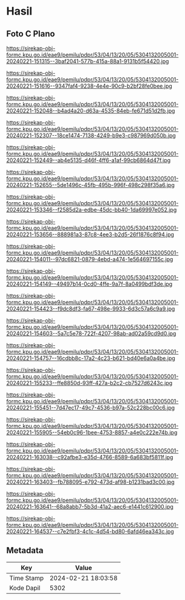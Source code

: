 # Hasil

## Foto C Plano

https://sirekap-obj-formc.kpu.go.id/eae9/pemilu/pdpr/53/04/13/20/05/5304132005001-20240221-151315--3baf2041-577b-415a-88a1-9131b5f54420.jpg

https://sirekap-obj-formc.kpu.go.id/eae9/pemilu/pdpr/53/04/13/20/05/5304132005001-20240221-151616--9347faf4-9238-4e4e-90c9-b2bf28fe0bee.jpg

https://sirekap-obj-formc.kpu.go.id/eae9/pemilu/pdpr/53/04/13/20/05/5304132005001-20240221-152048--b4ad4a20-d63a-4535-84eb-fe671d51d2fb.jpg

https://sirekap-obj-formc.kpu.go.id/eae9/pemilu/pdpr/53/04/13/20/05/5304132005001-20240221-152307--18ce1474-7138-4249-b9e3-c987969d050b.jpg

https://sirekap-obj-formc.kpu.go.id/eae9/pemilu/pdpr/53/04/13/20/05/5304132005001-20240221-152449--ab4e5135-d46f-4ff6-a1af-99cb6864d47f.jpg

https://sirekap-obj-formc.kpu.go.id/eae9/pemilu/pdpr/53/04/13/20/05/5304132005001-20240221-152655--5de1496c-45fb-495b-996f-498c298f35a6.jpg

https://sirekap-obj-formc.kpu.go.id/eae9/pemilu/pdpr/53/04/13/20/05/5304132005001-20240221-153346--f2585d2a-edbe-45dc-bb40-1da69997e052.jpg

https://sirekap-obj-formc.kpu.go.id/eae9/pemilu/pdpr/53/04/13/20/05/5304132005001-20240221-153656--888981a3-87c8-4ee3-b2d5-26f1876c8f94.jpg

https://sirekap-obj-formc.kpu.go.id/eae9/pemilu/pdpr/53/04/13/20/05/5304132005001-20240221-154011--97dc6821-0879-4ebd-a474-1e564697155c.jpg

https://sirekap-obj-formc.kpu.go.id/eae9/pemilu/pdpr/53/04/13/20/05/5304132005001-20240221-154149--49497b14-0cd0-4ffe-9a7f-8a0499bdf3de.jpg

https://sirekap-obj-formc.kpu.go.id/eae9/pemilu/pdpr/53/04/13/20/05/5304132005001-20240221-154423--f9dc8df3-fa67-498e-9933-6d3c57a6c9a9.jpg

https://sirekap-obj-formc.kpu.go.id/eae9/pemilu/pdpr/53/04/13/20/05/5304132005001-20240221-154603--5a7c5e78-722f-4207-98ab-ad02a59cd9d0.jpg

https://sirekap-obj-formc.kpu.go.id/eae9/pemilu/pdpr/53/04/13/20/05/5304132005001-20240221-154757--16cdbb8c-17a2-4c23-b621-bd40e6a0a4be.jpg

https://sirekap-obj-formc.kpu.go.id/eae9/pemilu/pdpr/53/04/13/20/05/5304132005001-20240221-155233--ffe8850d-93ff-427a-b2c2-cb7527d6243c.jpg

https://sirekap-obj-formc.kpu.go.id/eae9/pemilu/pdpr/53/04/13/20/05/5304132005001-20240221-155451--7d47ec17-49c7-4536-b97a-52c228bc00c6.jpg

https://sirekap-obj-formc.kpu.go.id/eae9/pemilu/pdpr/53/04/13/20/05/5304132005001-20240221-155905--54eb0c96-1bee-4753-8857-a4e0c222e74b.jpg

https://sirekap-obj-formc.kpu.go.id/eae9/pemilu/pdpr/53/04/13/20/05/5304132005001-20240221-163038--c92afbe3-e35d-4766-8589-6a683bf5811f.jpg

https://sirekap-obj-formc.kpu.go.id/eae9/pemilu/pdpr/53/04/13/20/05/5304132005001-20240221-163403--fb788095-e792-473d-af98-b1231bad3c00.jpg

https://sirekap-obj-formc.kpu.go.id/eae9/pemilu/pdpr/53/04/13/20/05/5304132005001-20240221-163641--68a8abb7-5b3d-41a2-aec6-e1441c612900.jpg

https://sirekap-obj-formc.kpu.go.id/eae9/pemilu/pdpr/53/04/13/20/05/5304132005001-20240221-164537--c7e2fbf3-4c1c-4d54-bd80-6afd46ea343c.jpg


## Metadata

| Key        | Value               |
| ---------- | ------------------- |
| Time Stamp | 2024-02-21 18:03:58 |
| Kode Dapil | 5302                |



